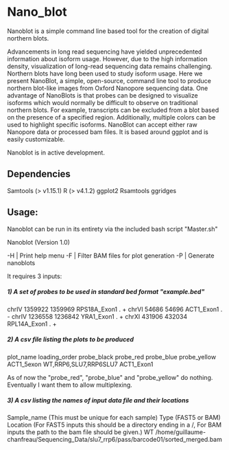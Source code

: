 # Nano_blot

Nanoblot is a simple command line based tool for the creation of digital northern blots.

Advancements in long read sequencing have yielded unprecedented information about isoform usage. However, 
due to the high information density, visualization of long-read sequencing data remains challenging. 
Northern blots have long been used to study isoform usage. Here we present NanoBlot, a simple, open-source, 
command line tool to produce northern blot-like images from Oxford Nanopore sequencing data. One advantage 
of NanoBlots is that probes can be designed to visualize isoforms which would normally be difficult to 
observe on traditional northern blots. For example, transcripts can be excluded from a blot based on the 
presence of a specified region. Additionally, multiple colors can be used to highlight specific isoforms. 
NanoBlot can accept either raw Nanopore data or processed bam files. It is based around ggplot and is 
easily customizable. 

Nanoblot is in active development. 

## Dependencies 

Samtools (> v1.15.1)
R (> v4.1.2)
  ggplot2
  Rsamtools
  ggridges
  

## Usage:

Nanoblot can be run in its entirety via the included bash script "Master.sh"

Nanoblot (Version 1.0)

-H  |  Print help menu
-F  |  Filter BAM files for plot generation
-P  |  Generate nanoblots


It requires 3 inputs:


##### 1) A set of probes to be used in standard bed format "example.bed" 

  chrIV	1359922	1359969	RPS18A_Exon1	.	+
  chrVI	54686	54696	ACT1_Exon1	.	-
  chrIV	1236558	1236842	YRA1_Exon1	.	+
  chrXI	431906	432034	RPL14A_Exon1	.	+


##### 2) A csv file listing the plots to be produced 

  plot_name	loading_order	probe_black	probe_red	probe_blue	probe_yellow
  ACT1_5exon	WT,RRP6,SLU7,RRP6SLU7	ACT1_Exon1	

  As of now the "probe_red", "probe_blue" and "probe_yellow" do nothing. 
  Eventually I want them to allow multiplexing.

##### 3) A csv listing the names of input data file and their locations

  Sample_name (This must be unique for each sample)	Type (FAST5 or BAM)	Location (For FAST5 inputs this should be a directory ending in a /, For BAM inputs the path to the bam file should be given.)
  WT		/home/guillaume-chanfreau/Sequencing_Data/slu7_rrp6/pass/barcode01/sorted_merged.bam
